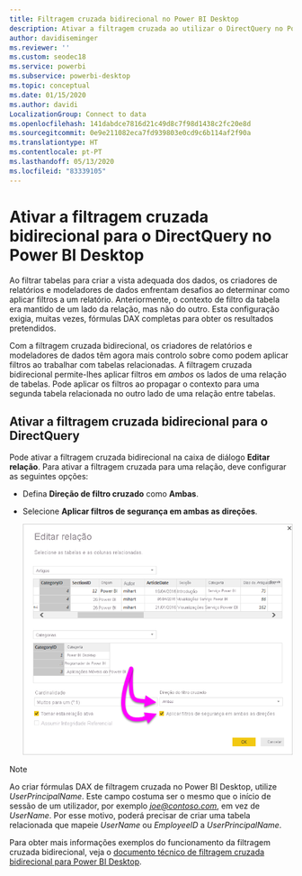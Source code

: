 ```yaml
---
title: Filtragem cruzada bidirecional no Power BI Desktop
description: Ativar a filtragem cruzada ao utilizar o DirectQuery no Power BI Desktop
author: davidiseminger
ms.reviewer: ''
ms.custom: seodec18
ms.service: powerbi
ms.subservice: powerbi-desktop
ms.topic: conceptual
ms.date: 01/15/2020
ms.author: davidi
LocalizationGroup: Connect to data
ms.openlocfilehash: 141dabdce7816d21c49d8c7f98d1438c2fc20e8d
ms.sourcegitcommit: 0e9e211082eca7fd939803e0cd9c6b114af2f90a
ms.translationtype: HT
ms.contentlocale: pt-PT
ms.lasthandoff: 05/13/2020
ms.locfileid: "83339105"
---
```

# <a name="enable-bidirectional-cross-filtering-for-directquery-in-power-bi-desktop"></a>Ativar a filtragem cruzada bidirecional para o DirectQuery no Power BI Desktop

Ao filtrar tabelas para criar a vista adequada dos dados, os criadores de relatórios e modeladores de dados enfrentam desafios ao determinar como aplicar filtros a um relatório. Anteriormente, o contexto de filtro da tabela era mantido de um lado da relação, mas não do outro. Esta configuração exigia, muitas vezes, fórmulas DAX completas para obter os resultados pretendidos.

Com a filtragem cruzada bidirecional, os criadores de relatórios e modeladores de dados têm agora mais controlo sobre como podem aplicar filtros ao trabalhar com tabelas relacionadas. A filtragem cruzada bidirecional permite-lhes aplicar filtros em *ambos* os lados de uma relação de tabelas. Pode aplicar os filtros ao propagar o contexto para uma segunda tabela relacionada no outro lado de uma relação entre tabelas.

## <a name="enable-bidirectional-cross-filtering-for-directquery"></a>Ativar a filtragem cruzada bidirecional para o DirectQuery

Pode ativar a filtragem cruzada bidirecional na caixa de diálogo **Editar relação**. Para ativar a filtragem cruzada para uma relação, deve configurar as seguintes opções:

* Defina **Direção de filtro cruzado** como **Ambas**.
* Selecione **Aplicar filtros de segurança em ambas as direções**.

  ![Configure a filtragem bidirecional no Power BI Desktop.](media/desktop-bidirectional-filtering/bidirectional-filtering_2.png)

> [!NOTE]
> Ao criar fórmulas DAX de filtragem cruzada no Power BI Desktop, utilize *UserPrincipalName*. Este campo costuma ser o mesmo que o início de sessão de um utilizador, por exemplo <em>joe@contoso.com</em>, em vez de *UserName*. Por esse motivo, poderá precisar de criar uma tabela relacionada que mapeie *UserName* ou *EmployeeID* a *UserPrincipalName*.

Para obter mais informações exemplos do funcionamento da filtragem cruzada bidirecional, veja o [documento técnico de filtragem cruzada bidirecional para Power BI Desktop](https://download.microsoft.com/download/2/7/8/2782DF95-3E0D-40CD-BFC8-749A2882E109/Bidirectional%20cross-filtering%20in%20Analysis%20Services%202016%20and%20Power%20BI.docx).

